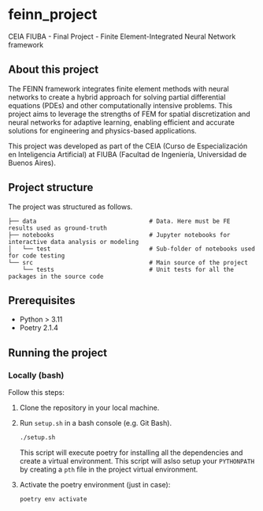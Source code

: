 # feinn_project
CEIA FIUBA - Final Project - Finite Element-Integrated Neural Network framework

## About this project

The FEINN framework integrates finite element methods with neural networks to create a hybrid approach for solving partial differential equations (PDEs) and other computationally intensive problems. This project aims to leverage the strengths of FEM for spatial discretization and neural networks for adaptive learning, enabling efficient and accurate solutions for engineering and physics-based applications.

This project was developed as part of the CEIA (Curso de Especialización en Inteligencia Artificial) at FIUBA (Facultad de Ingeniería, Universidad de Buenos Aires).

## Project structure

The project was structured as follows. 

```
├── data                                # Data. Here must be FE results used as ground-truth
├── notebooks                           # Jupyter notebooks for interactive data analysis or modeling 
│   └── test                            # Sub-folder of notebooks used for code testing
└── src                                 # Main source of the project
    └── tests                           # Unit tests for all the packages in the source code
```

## Prerequisites

- Python > 3.11
- Poetry 2.1.4

## Running the project

### Locally (bash)

Follow this steps:
1. Clone the repository in your local machine.
1. Run `setup.sh` in a bash console (e.g. Git Bash). 

    ```bash
    ./setup.sh
    ```

    This script will execute poetry for installing all the dependencies and create a virtual environment. This script will aslso setup your `PYTHONPATH` by creating a `pth` file in the project virtual environment.
1. Activate the poetry environment (just in case):

    ```bash
    poetry env activate
    ```
